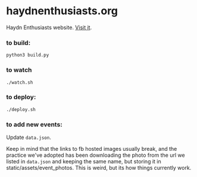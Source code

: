 haydnenthusiasts.org
====================

Haydn Enthusiasts website. [Visit it](http://haydnenthusiasts.org/).

### to build:
```
python3 build.py
```

### to watch
```
./watch.sh
```

### to deploy:
```
./deploy.sh
```

### to add new events:
Update `data.json`. 

Keep in mind that the links to fb hosted images usually break, and the practice we've adopted has been downloading the photo from the url we listed in `data.json` and keeping the same name, but storing it in static/assets/event_photos. This is weird, but its how things currently work. 
